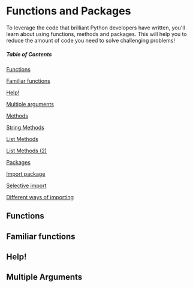 # Functions and Packages
To leverage the code that brilliant Python developers have written, you'll learn about using functions, methods and packages. This will help you to reduce the amount of code you need to solve challenging problems!

##### Table of Contents  
[Functions](#functions) 

[Familiar functions](#familiar_functions) 

[Help!](#help) 

[Multiple arguments](#multiple_arguments) 

[Methods](#methods) 

[String Methods](#string_methods) 

[List Methods](#list_methods) 

[List Methods (2)](#list_methods_2) 

[Packages](#packages) 

[Import package](#import_package) 

[Selective import](#selective_import) 

[Different ways of importing](#different_ways_of_importing) 



<a name="functions" />

## Functions


<a name="familiar_functions" />

## Familiar functions


<a name="Help" />

## Help!


<a name="multiple_arguments" />

## Multiple Arguments


<a name="methods" />

## 


<a name="string_methods" />

## 


<a name="list_methods" />

##


<a name="list_methods_2" />

## 


<a name="packages" />

## 


<a name="import_package" />
<a name="selective_import" />
<a name="different_ways_of_importing" />